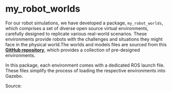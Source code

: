 # my_robot_worlds
For our robot simulations, we have developed a package, `my_robot_worlds`,
which comprises a set of diverse open source virtual environments, carefully 
designed to replicate various real-world scenarios. These environments 
provide robots with the challenges and situations they might face in the
physical world.The worlds and models files  are sourced from  this **[GitHub repository](https://github.com/leonhartyao/gazebo_models_worlds_collection)**, which provides a collection of pre-designed environments.

In this package, each environment comes with a dedicated ROS launch file. These files simplify the process of loading the respective environments into Gazebo.


Source:
